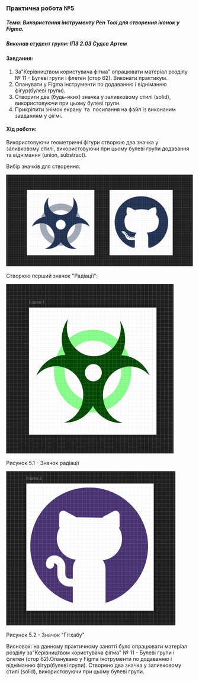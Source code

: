 ### Практична робота №5

##### Тема: Використання інструменту Pen Tool для створення іконок у Figma.

##### Виконав студент групи: ІПЗ 2.03 Судєв Артем

#### Завдання:
1. За"Керівництвом користувача фігма" опрацювати матеріал розділу  № 11 - Булеві групи і флетен (стор 62). Виконати практикум.
2. Опанувати у Figma інструменти по додаванню і відніманню фігур(булеві групи).
3. Створити два (будь-яких) значка у заливковому стилі (solid), використовуючи при цьому булеві групи.
4. Прикріпити знімок екрану  та  посилання на файл із виконаним завданням у фігмі.

#### Хід роботи:

Використовуючи геометричні фігури створюю два значка у заливковому стилі, використовуючи при цьому булеві групи додавання та віднімання (union, substract). 

Вибір значків для створення:

![](https://github.com/CookieYup/design/blob/main/workshop_5/material.jpg?raw=true)

Створюю перший значок "Радіації":

![](https://github.com/CookieYup/design/blob/main/workshop_5/result%201.jpg?raw=true)

Рисунок 5.1 - Значок радіації


![](https://github.com/CookieYup/design/blob/main/workshop_5/result%202.jpg?raw=true)

Рисунок 5.2 - Значок "Гітхабу" 

Висновок: на данному практичному занятті було опрацювати матеріал розділу за"Керівництвом користувача фігма"  № 11 - Булеві групи і флетен (стор 62).Опанувано у Figma інструменти по додаванню і відніманню фігур(булеві групи). Створено два значка у заливковому стилі (solid), використовуючи при цьому булеві групи.